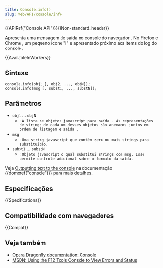 ```yaml
---
title: Console.info()
slug: Web/API/console/info
---
```


{{APIRef("Console API")}}{{Non-standard_header}}

Apresenta uma mensagem de saída no console do navegador . No Firefox e Chrome , um pequeno ícone "i" e apresentado próximo aos items do log do console .

{{AvailableInWorkers}}

## Sintaxe

```
console.info(obj1 [, obj2, ..., objN]);
console.info(msg [, subst1, ..., substN]);
```

## Parâmetros

- `obj1` ... `objN`
  - : `A lista de objetos javascript para saída . As representações de strings de cada um desses objetos são anexados juntos em ordem de listagem e saida .`
- `msg`
  - : `Uma string javascript que contém zero ou mais strings para substituição.`
- `subst1` ... `substN`
  - : `Objeto javascript o qual substitui strings com msg. Isso permite controle adicional sobre o formato da saída.`

Veja [Outputting text to the console](/pt-BR/docs/Web/API/console#Outputting_text_to_the_console) na documentação {{domxref("console")}} para mais detalhes.

## Especificações

{{Specifications}}

## Compatibilidade com navegadores

{{Compat}}

## Veja também

- [Opera Dragonfly documentation: Console](http://www.opera.com/dragonfly/documentation/console/)
- [MSDN: Using the F12 Tools Console to View Errors and Status](http://msdn.microsoft.com/library/gg589530)
